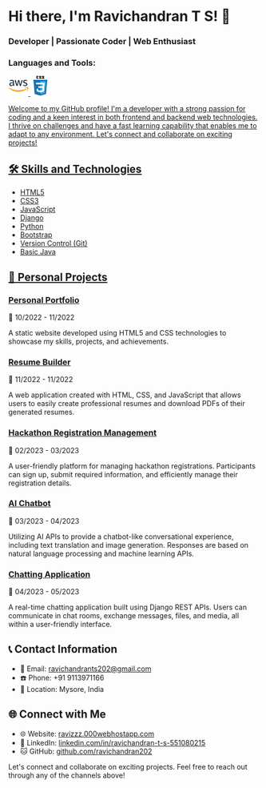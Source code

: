 # Hi there, I'm Ravichandran T S! 👋
### Developer | Passionate Coder | Web Enthusiast
<h3 align="left">Languages and Tools:</h3>
<p align="left"> <a href="https://aws.amazon.com" target="_blank" rel="noreferrer"> <img src="https://raw.githubusercontent.com/devicons/devicon/master/icons/amazonwebservices/amazonwebservices-original-wordmark.svg" alt="aws" width="40" height="40"/> </a> <a href="https://www.w3schools.com/css/" target="_blank" rel="noreferrer"> <img src="https://raw.githubusercontent.com/devicons/devicon/master/icons/css3/css3-original-wordmark.svg" alt="css3" width="40" height="40"/> </a>  <a href="https://expressjs.com" target="_blank" rel="noreferrer">


Welcome to my GitHub profile! I'm a developer with a strong passion for coding and a keen interest in both frontend and backend web technologies. I thrive on challenges and have a fast learning capability that enables me to adapt to any environment. Let's connect and collaborate on exciting projects!

## 🛠 Skills and Technologies

- HTML5
- CSS3
- JavaScript
- Django
- Python
- Bootstrap
- Version Control (Git)
- Basic Java

## 🔨 Personal Projects

### [Personal Portfolio](#)
📅 10/2022 - 11/2022

A static website developed using HTML5 and CSS technologies to showcase my skills, projects, and achievements.

### [Resume Builder](#)
📅 11/2022 - 11/2022

A web application created with HTML, CSS, and JavaScript that allows users to easily create professional resumes and download PDFs of their generated resumes.

### [Hackathon Registration Management](#)
📅 02/2023 - 03/2023

A user-friendly platform for managing hackathon registrations. Participants can sign up, submit required information, and efficiently manage their registration details.

### [AI Chatbot](#)
📅 03/2023 - 04/2023

Utilizing AI APIs to provide a chatbot-like conversational experience, including text translation and image generation. Responses are based on natural language processing and machine learning APIs.

### [Chatting Application](#)
📅 04/2023 - 05/2023

A real-time chatting application built using Django REST APIs. Users can communicate in chat rooms, exchange messages, files, and media, all within a user-friendly interface.

## 📞 Contact Information

- 📧 Email: ravichandrants202@gmail.com
- ☎️ Phone: +91 9113971166
- 📍 Location: Mysore, India

## 🌐 Connect with Me

- 🌐 Website: [ravizzz.000webhostapp.com](https://ravizzz.000webhostapp.com/)
- 💼 LinkedIn: [linkedin.com/in/ravichandran-t-s-551080215](https://www.linkedin.com/in/ravichandran-t-s-551080215/)
- 🐱 GitHub: [github.com/ravichandran202](https://github.com/ravichandran202)

Let's connect and collaborate on exciting projects. Feel free to reach out through any of the channels above!
